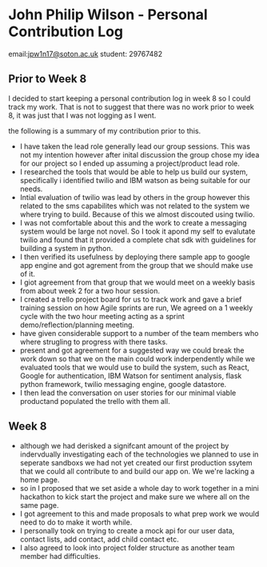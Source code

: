 # John Philip Wilson - Personal Contribution Log
email:jpw1n17@soton.ac.uk
student: 29767482

## Prior to Week 8
I decided to start keeping a personal contribution log in week 8 so I could track my work. That is not to suggest that there was no work prior to week 8, it was just that I was not logging as I went.

the following is a summary of my contribution prior to this.
* I have taken the lead role generally lead our group sessions.  This was not my intention however after inital discussion the group chose my idea for our project so I ended up assuming a project/product lead role.
* I researched the tools that would be able to help us build our system, specifically i identified twilio and IBM watson as being suitable for our needs.
* Intial evaluation of twilio was lead by others in the group however this related to the sms capabilites which was not related to the system we where trying to build.  Because of this we almost discouted using twilio.
* I was not comfortable about this and the work to create a messaging system would be large not novel. So I took it apond my self to evalutate twilio and found that it provided a complete chat sdk with guidelines for building a system in python.
* I then verified its usefulness by deploying there sample app to google app engine and got agrement from the group that we should make use of it.
* I giot agreement from that group that we would meet on a weekly basis from about week 2 for a two hour session.
* I created a trello project board for us to track work and gave a brief training session on how Agile sprints are run, We agreed on a 1 weekly cycle with the two hour meeting acting as a sprint demo/reflection/planning meeting.
* have given considerable support to a number of the team members who where strugling to progress with there tasks.
* present and got agreement for a suggested way we could break the work down so that we on the main could work inderpendently while we evaluated tools that we would use to build the system, such as React, Google for authentication, IBM Watson for sentiment analysis, flask python framework, twilio messaging engine, google datastore.
* I then lead the conversation on user stories for our minimal viable productand populated the trello with them all.

## Week 8
* although we had derisked a signifcant amount of the project by indervdually investigating each of the technologies we planned to use in seperate sandboxs we had not yet created our first production ssytem that we could all contribute to and build our app on.  We we're lacking a home page.
* so in I proposed that we set aside a whole day to work together in a mini hackathon to kick start the project and make sure we where all on the same page.
* I got agreement to this and made proposals to what prep work we would need to do to make it worth while.
* I personally took on trying to create a mock api for our user data, contact lists, add contact, add child contact etc.
* I also agreed to look into project folder structure as another team member had difficulties.

